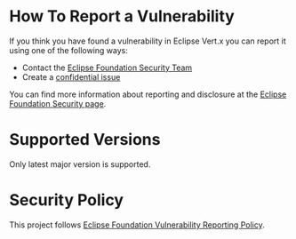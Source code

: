 # How To Report a Vulnerability

If you think you have found a vulnerability in Eclipse Vert.x you can report it using one of the following ways:

* Contact the [Eclipse Foundation Security Team](mailto:security@eclipse-foundation.org)
* Create a [confidential issue](https://gitlab.eclipse.org/security/vulnerability-reports/-/issues/new?issuable_template=new_vulnerability)

You can find more information about reporting and disclosure at the [Eclipse Foundation Security page](https://www.eclipse.org/security/).

# Supported Versions

Only latest major version is supported.

# Security Policy

This project follows [Eclipse Foundation Vulnerability Reporting Policy](https://www.eclipse.org/security/policy/).
